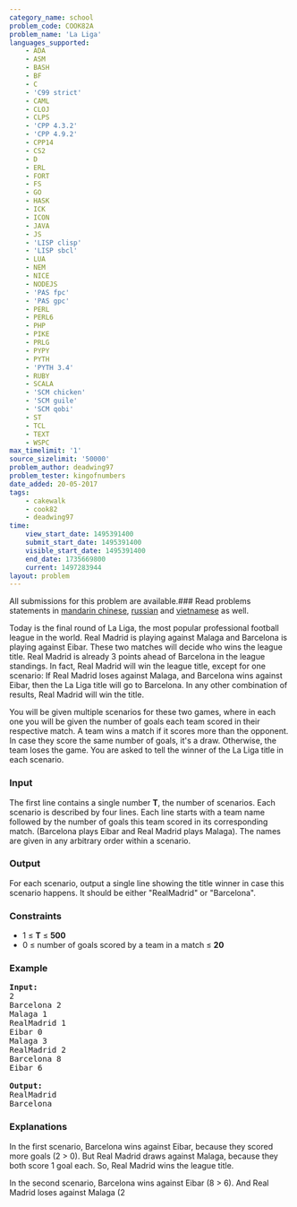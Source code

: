 ```yaml
---
category_name: school
problem_code: COOK82A
problem_name: 'La Liga'
languages_supported:
    - ADA
    - ASM
    - BASH
    - BF
    - C
    - 'C99 strict'
    - CAML
    - CLOJ
    - CLPS
    - 'CPP 4.3.2'
    - 'CPP 4.9.2'
    - CPP14
    - CS2
    - D
    - ERL
    - FORT
    - FS
    - GO
    - HASK
    - ICK
    - ICON
    - JAVA
    - JS
    - 'LISP clisp'
    - 'LISP sbcl'
    - LUA
    - NEM
    - NICE
    - NODEJS
    - 'PAS fpc'
    - 'PAS gpc'
    - PERL
    - PERL6
    - PHP
    - PIKE
    - PRLG
    - PYPY
    - PYTH
    - 'PYTH 3.4'
    - RUBY
    - SCALA
    - 'SCM chicken'
    - 'SCM guile'
    - 'SCM qobi'
    - ST
    - TCL
    - TEXT
    - WSPC
max_timelimit: '1'
source_sizelimit: '50000'
problem_author: deadwing97
problem_tester: kingofnumbers
date_added: 20-05-2017
tags:
    - cakewalk
    - cook82
    - deadwing97
time:
    view_start_date: 1495391400
    submit_start_date: 1495391400
    visible_start_date: 1495391400
    end_date: 1735669800
    current: 1497283944
layout: problem
---
```

All submissions for this problem are available.### Read problems statements in [mandarin chinese](http://www.codechef.com/download/translated/COOK82/mandarin/COOK82A.pdf), [russian](http://www.codechef.com/download/translated/COOK82/russian/COOK82A.pdf) and [vietnamese](http://www.codechef.com/download/translated/COOK82/vietnamese/COOK82A.pdf) as well.

Today is the final round of La Liga, the most popular professional football league in the world. Real Madrid is playing against Malaga and Barcelona is playing against Eibar. These two matches will decide who wins the league title. Real Madrid is already 3 points ahead of Barcelona in the league standings. In fact, Real Madrid will win the league title, except for one scenario: If Real Madrid loses against Malaga, and Barcelona wins against Eibar, then the La Liga title will go to Barcelona. In any other combination of results, Real Madrid will win the title.

You will be given multiple scenarios for these two games, where in each one you will be given the number of goals each team scored in their respective match. A team wins a match if it scores more than the opponent. In case they score the same number of goals, it's a draw. Otherwise, the team loses the game. You are asked to tell the winner of the La Liga title in each scenario.

### Input

The first line contains a single number **T**, the number of scenarios. Each scenario is described by four lines. Each line starts with a team name followed by the number of goals this team scored in its corresponding match. (Barcelona plays Eibar and Real Madrid plays Malaga). The names are given in any arbitrary order within a scenario.

### Output

For each scenario, output a single line showing the title winner in case this scenario happens. It should be either "RealMadrid" or "Barcelona".

### Constraints

- 1 ≤ **T** ≤ **500**
- 0 ≤ number of goals scored by a team in a match ≤ **20**

### Example

<pre><b>Input:</b>
2
Barcelona 2
Malaga 1
RealMadrid 1
Eibar 0
Malaga 3
RealMadrid 2
Barcelona 8
Eibar 6

<b>Output:</b>
RealMadrid
Barcelona
</pre>
### Explanations

In the first scenario, Barcelona wins against Eibar, because they scored more goals (2 &gt; 0). But Real Madrid draws against Malaga, because they both score 1 goal each. So, Real Madrid wins the league title.

In the second scenario, Barcelona wins against Eibar (8 &gt; 6). And Real Madrid loses against Malaga (2
